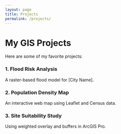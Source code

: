 ```yaml
---
layout: page
title: Projects
permalink: /projects/
---
```


# My GIS Projects

Here are some of my favorite projects:

### 1. Flood Risk Analysis
A raster-based flood model for [City Name].

### 2. Population Density Map
An interactive web map using Leaflet and Census data.

### 3. Site Suitability Study
Using weighted overlay and buffers in ArcGIS Pro.
